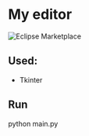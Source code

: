 # My editor
![Eclipse Marketplace](https://img.shields.io/eclipse-marketplace/favorites/Tkinter?color=tkinter&label=tkinter&logo=f&logoColor=f&style=flat-square)

## Used:
* Tkinter

## Run
python main.py
